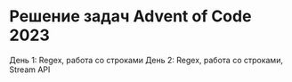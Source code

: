 # Решение задач Advent of Code 2023

День 1: Regex, работа со строками
День 2: Regex, работа со строками, Stream API